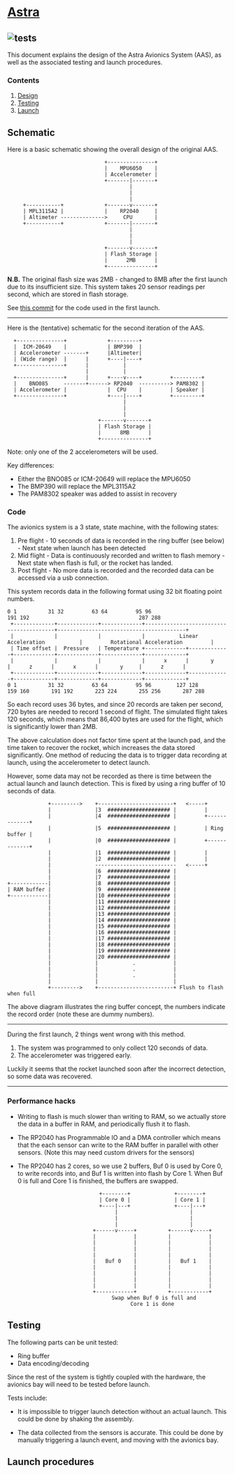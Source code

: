 # <ins>Astra</ins>

![tests](https://github.com/icl-art/avionics/actions/workflows/tests.yml/badge.svg)
---

This document explains the design of the Astra Avionics System (AAS), as well as the associated testing and launch procedures.

### Contents

1. [Design](#Schematic)
2. [Testing](#Testing)
3. [Launch](#Launch)

## Schematic

Here is a basic schematic showing the overall design of the original AAS.

                                   +---------------+ 
                                   |    MPU6050    | 
                                   | Accelerometer | 
                                   +-------|-------+ 
                                           |         
                                           |         
                                           |         
         +-----------+             +-------v-------+ 
         | MPL3115A2 |             |    RP2040     | 
         | Altimeter -------------->     CPU       | 
         +-----------+             +-------|-------+ 
                                           |         
                                           |         
                                           |         
                                   +-------v-------+ 
                                   | Flash Storage | 
                                   |      2MB      | 
                                   +---------------+ 

**N.B.** The original flash size was 2MB - changed to 8MB after the first launch due to its insufficient size.
This system takes 20 sensor readings per second, which are stored in flash storage.

See [this commit](https://github.com/icl-art/avionics/commit/b56d4629c624b6bab54ca2577aa3f64e02a82ea5) for the code used in the first launch.

---

Here is the (tentative) schematic for the second iteration of the AAS.

      +---------------+             +---------+                    
      |  ICM-20649    |             | BMP390  |                    
      | Accelerometer -------+      |Altimeter|                    
      | (Wide range)  |      |      +----|----+                    
      +---------------+      |           |                         
                             |           |                         
      +---------------+      |      +----v----+         +---------+
      |    BNO085     -------+------> RP2040  ----------> PAM8302 |
      | Accelerometer |             |  CPU    |         | Speaker |
      +---------------+             +----|----+         +---------+
                                         |                         
                                         |                         
                                         |                         
                                 +-------v-------+                 
                                 | Flash Storage |                 
                                 |      8MB      |                 
                                 +---------------+                 

Note: only one of the 2 accelerometers will be used.

Key differences:

* Either the BNO085 or ICM-20649 will replace the MPU6050
* The BMP390 will replace the MPL3115A2
* The PAM8302 speaker was added to assist in recovery

### Code

The avionics system is a 3 state, state machine, with the following states:

1. Pre flight - 10 seconds of data is recorded in the ring buffer (see below) - Next state when launch has been detected
2. Mid flight - Data is continuously recorded and written to flash memory - Next state when flash is full, or the rocket has landed.
3. Post flight - No more data is recorded and the recorded data can be accessed via a usb connection.

This system records data in the following format using 32 bit floating point numbers.

    0 1          31 32         63 64         95 96                                    191 192                                   287 288
     +-------------+-------------+-------------+-----------------------------------------+-----------------------------------------+
     |             |             |             |           Linear Acceleration           |         Rotational Acceleration         |
     | Time offset |  Pressure   | Temperature +-------------+-------------+-------------+-------------+-------------+-------------+
     |             |             |             |      x      |       y     |      z      |      x      |       y     |      z      |
     +-------------+-------------+-------------+-------------+-------------+-------------+-------------+-------------+-------------+
    0 1          31 32         63 64         95 96        127 128       159 160       191 192       223 224       255 256       287 288

So each record uses 36 bytes, and since 20 records are taken per second, 720 bytes are needed to record 1 second of flight.
The simulated flight takes 120 seconds, which means that 86,400 bytes are used for the flight, which is significantly lower than 2MB.


The above calculation does not factor time spent at the launch pad, and the time taken to recover the rocket, which increases the data stored significantly.
One method of reducing the data is to trigger data recording at launch, using the accelerometer to detect launch.

However, some data may not be recorded as there is time between the actual launch and launch detection. This is fixed by using a ring buffer of 10 seconds of data.

                 +--------->    +------------------------+   <-----+              
                 |              |3  #################### |         |              
                 |              |4  #################### |         +-------------+
                 |              |5  #################### |         | Ring buffer |
                 |              |0  #################### |         +-------------+
                 |              |1  #################### |         |              
                 |              |2  #################### |         |              
                 |              --------------------------   <-----+              
                 |              |6  #################### |                        
                 |              |7  #################### |                        
    +------------|              |8  #################### |                        
    | RAM buffer |              |9  #################### |                        
    +------------|              |10 #################### |                        
                 |              |11 #################### |                        
                 |              |12 #################### |                        
                 |              |13 #################### |                        
                 |              |14 #################### |                        
                 |              |15 #################### |                        
                 |              |16 #################### |                        
                 |              |17 #################### |                        
                 |              |18 #################### |                        
                 |              |19 #################### |                        
                 |              |20 #################### |                        
                 |              |           .            |                        
                 |              |           .            |                        
                 |              |           .            |                        
                 |              |                        |                        
                 +--------->    +------------------------+ Flush to flash when full                       

The above diagram illustrates the ring buffer concept, the numbers indicate the record order (note these are dummy numbers).

---

During the first launch, 2 things went wrong with this method.

1. The system was programmed to only collect 120 seconds of data.
2. The accelerometer was triggered early.

Luckily it seems that the rocket launched soon after the incorrect detection, so some data was recovered.

---

### Performance hacks

* Writing to flash is much slower than writing to RAM, so we actually store the data in a buffer in RAM, and periodically flush it to flash.

* The RP2040 has Programmable IO and a DMA controller which means that the each sensor can write to the RAM buffer in parallel with other sensors. (Note this may need custom drivers for the sensors)

* The RP2040 has 2 cores, so we use 2 buffers, Buf 0 is used by Core 0, to write records into, and Buf 1 is written into flash by Core 1. When Buf 0 is full and Core 1 is finished, the buffers are swapped.
  
                                +--------+              +--------+  
                                | Core 0 |              | Core 1 |  
                                +----|---+              +----|---+  
                                     |                       |      
                                     |                       |      
                                     |                       |      
                              +------v-----+          +------v-----+
                              |            |          |            |
                              |            |          |            |
                              |            |          |            |
                              |            |          |            |
                              |   Buf 0    |          |   Buf 1    |
                              |            |          |            |
                              |            |          |            |
                              |            |          |            |
                              |            |          |            |
                              +------------+          +------------+
                                    Swap when Buf 0 is full and     
                                          Core 1 is done            
  
## Testing

The following parts can be unit tested:

* Ring buffer
* Data encoding/decoding

Since the rest of the system is tightly coupled with the hardware, the avionics bay will need to be tested before launch.

Tests include:

* It is impossible to trigger launch detection without an actual launch. This could be done by shaking the assembly.

* The data collected from the sensors is accurate. This could be done by manually triggering a launch event, and moving with the avionics bay.

## Launch procedures
